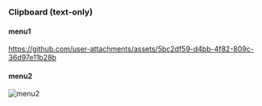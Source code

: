 ### Clipboard (text-only)

#### menu1

https://github.com/user-attachments/assets/5bc2df59-d4bb-4f82-809c-36d97e11b28b


#### menu2

![menu2](https://github.com/user-attachments/assets/94902051-f5f7-4341-9d26-27a654460e10)
